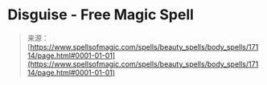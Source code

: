 <!--yml
category: 未分类
date: 2024-06-12 18:58:00
-->

# Disguise - Free Magic Spell

> 来源：[https://www.spellsofmagic.com/spells/beauty_spells/body_spells/17114/page.html#0001-01-01](https://www.spellsofmagic.com/spells/beauty_spells/body_spells/17114/page.html#0001-01-01)